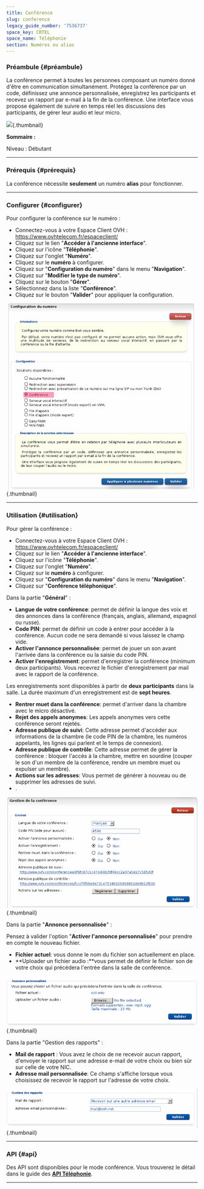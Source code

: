 ```yaml
---
title: Conférence
slug: conference
legacy_guide_number: '7536737'
space_key: CRTEL
space_name: Téléphonie
section: Numéros ou alias
---
```


### Préambule {#préambule}

La conférence permet à toutes les personnes composant un numéro donné d'être en communication simultanément. Protégez la conférence par un code, définissez une annonce personnalisée, enregistrez les participants et recevez un rapport par e-mail à la fin de la conférence. Une interface vous propose également de suivre en temps réel les discussions des participants, de gérer leur audio et leur micro.

![](images/Conf%C3%A9rence.png){.thumbnail}

**Sommaire :**

Niveau : Débutant

------------------------------------------------------------------------

### Prérequis {#prérequis}

La conférence nécessite **seulement** un numéro **alias** pour fonctionner.

------------------------------------------------------------------------

### Configurer {#configurer}

Pour configurer la conférence sur le numéro :

-   Connectez-vous à votre Espace Client OVH : <https://www.ovhtelecom.fr/espaceclient/>
-   Cliquez sur le lien "**Accéder à l'ancienne interface**".
-   Cliquez sur l'icône "**Téléphonie**".
-   Cliquez sur l'onglet "**Numéro**".
-   Cliquez sur le **numéro** à configurer.
-   Cliquez sur "**Configuration du numéro**" dans le menu "**Navigation**".
-   Cliquez sur "**Modifier le type de numéro**".
-   Cliquez sur le bouton "**Gérer**".
-   Sélectionnez dans la liste "**Conférence**".
-   Cliquez sur le bouton "**Valider**" pour appliquer la configuration.

![](images/2015-03-20-161446_732x711_scrot.png){.thumbnail}

------------------------------------------------------------------------

### Utilisation {#utilisation}

Pour gérer la conférence :

-   Connectez-vous à votre Espace Client OVH : <https://www.ovhtelecom.fr/espaceclient/>
-   Cliquez sur le lien "**Accéder à l'ancienne interface**".
-   Cliquez sur l'icône "**Téléphonie**".
-   Cliquez sur l'onglet "**Numéro**".
-   Cliquez sur le **numéro** à configurer.
-   Cliquez sur "**Configuration du numéro**" dans le menu "**Navigation**".
-   Cliquez sur "**Conférence téléphonique**".

Dans la partie "**Général**" :

-   **Langue de votre conférence**: permet de définir la langue des voix et des annonces dans la conférence (français, anglais, allemand, espagnol ou russe).
-   **Code PIN**: permet de définir un code à entrer pour accéder à la conférence. Aucun code ne sera demandé si vous laissez le champ vide.
-   **Activer l'annonce personnalisée**: permet de jouer un son avant l'arrivée dans la conférence ou la saisie du code PIN.
-   **Activer l'enregistrement**: permet d'enregistrer la conférence (minimum deux participants). Vous recevrez le fichier d'enregistrement par mail avec le rapport de la conférence.

Les enregistrements sont disponibles à partir de **deux participants** dans la salle. La durée maximum d'un enregistrement est de **sept heures**.

-   **Rentrer muet dans la conférence**: permet d'arriver dans la chambre avec le micro désactivé.
-   **Rejet des appels anonymes**: Les appels anonymes vers cette conférence seront rejetés.
-   **Adresse publique de suivi**: Cette adresse permet d'accéder aux informations de la chambre (le code PIN de la chambre, les numéros appelants, les lignes qui parlent et le temps de connexion).
-   **Adresse publique de contrôle**: Cette adresse permet de gérer la conférence : bloquer l'accès à la chambre, mettre en sourdine (couper le son d'un membre de la conférence, rendre un membre muet ou expulser un membre).
-   **Actions sur les adresses**: Vous permet de générer à nouveau ou de supprimer les adresses de suivi.
-   .

![](images/2015-03-23-125412_716x417_scrot.png){.thumbnail}

Dans la partie "**Annonce personnalisée**" :

Pensez à valider l'option "**Activer l'annonce personnalisée**" pour prendre en compte le nouveau fichier.

-   **Fichier actuel**: vous donne le nom du fichier son actuellement en place.
-   **Uploader un fichier audio :**vous permet de définir le fichier son de votre choix qui précédera l'entrée dans la salle de conférence.

![](images/2015-03-23-125437_695x182_scrot.png){.thumbnail}

Dans la partie "Gestion des rapports" :

-   **Mail de rapport** : Vous avez le choix de ne recevoir aucun rapport, d'envoyer le rapport sur une adresse e-mail de votre choix ou bien sûr sur celle de votre NIC.
-   **Adresse mail personnalisée**: Ce champ s'affiche lorsque vous choisissez de recevoir le rapport sur l'adresse de votre choix.

![](images/2015-03-23-125513_703x145_scrot.png){.thumbnail}

------------------------------------------------------------------------

### API {#api}

Des API sont disponibles pour le mode conférence. Vous trouverez le détail dans le guide des **[API Téléphonie]({legacy}7536730)**.

------------------------------------------------------------------------




